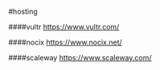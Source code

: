 #hosting


####vultr
https://www.vultr.com/

####nocix
https://www.nocix.net/

####scaleway
https://www.scaleway.com/
